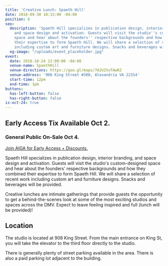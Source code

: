 ```yaml
---
title: 'Creative Lunch: Spaeth Hill'
date: 2018-09-30 10:15:00 -04:00
position: 6
seo:
  description: 'Spaeth Hill specializes in publication design, interior branding,
    and space design and activation. Guests will visit the studio''s custom-designed
    space and hear about the founders'' respective backgrounds and how they combined
    their expertise to form Spaeth Hill. We will share a selection of recent work
    including custom art and furniture designs. Snacks and beverages will be provided. '
  og-image: "/uploads/event_placeholder.jpg"
event:
  date: 2018-10-24 12:00:00 -04:00
  venue-name: SpaethHill
  venue-directions: https://goo.gl/maps/7A2UZVuTAwR2
  venue-address: '908 King Street #300, Alexandria VA 22314'
  start-time: 12pm
  end-time: 1pm
buttons:
  has-left-button: false
  has-right-button: false
is-oct-24: true
---
```


## Early Access Tix Available Oct 2. 
### General Public On-Sale Oct 4.
[Join AIGA for Early Access + Discounts.](http://dc.aiga.org/membership/membership-rates/)


Spaeth Hill specializes in publication design, interior branding, and space design and activation. Guests will visit the studio's custom-designed space and hear about the founders' respective backgrounds and how they combined their expertise to form Spaeth Hill. We will share a selection of recent work including custom art and furniture designs. Snacks and beverages will be provided. 

Creative lunches are intimate gatherings that provide guests the opportunity to get a behind-the-scenes look at some of the most exciting studios and spaces across the DMV. Expect to leave feeling inspired and full (lunch will be provided)!

## Location
The studio is located at 908 King Street. From the main entrance on King St, you will take the elevator to the third floor directly to the studio.

There is generally plenty of street parking available in the area. There is also a paid parking lot adjacent to the building.
